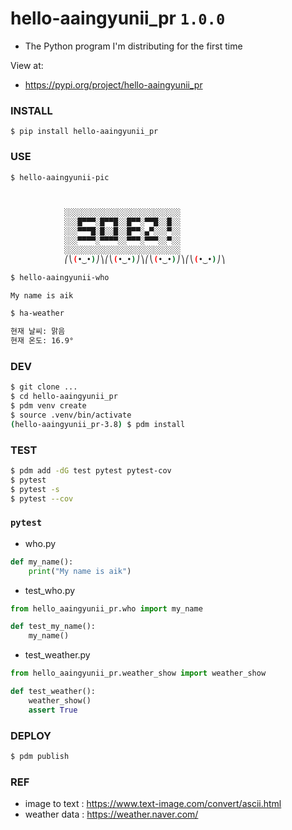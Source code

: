# hello-aaingyunii_pr `1.0.0`

- The Python program I'm distributing for the first time

View at:

- https://pypi.org/project/hello-aaingyunii_pr

### INSTALL
`$ pip install hello-aaingyunii_pr`

### USE

```bash
$ hello-aaingyunii-pic



            ░░░░░░░░░░░░░░░░░░░░░░░░░░
            ░░░█▀▀▀░█▀▀█░░█▀▀░▀▀█░░█░░
            ░░░▀▀▀█░█░░█░░█▀▀░▄▀░░░▀░░
            ░░░▀▀▀▀░▀▀▀▀░░▀▀▀░▀▀▀░░▀░░
            ░░░░░░░░░░░░░░░░░░░░░░░░░░
            ⎛⎝(•‿•)⎠⎞⎛⎝(•‿•)⎠⎞⎛⎝(•‿•)⎠⎞⎛⎝(•‿•)⎠⎞

```

```bash
$ hello-aaingyunii-who

My name is aik

```


```bash
$ ha-weather

현재 날씨: 맑음
현재 온도: 16.9°

```

### DEV

```bash
$ git clone ...
$ cd hello-aaingyunii_pr
$ pdm venv create
$ source .venv/bin/activate
(hello-aaingyunii_pr-3.8) $ pdm install
```

### TEST

```bash
$ pdm add -dG test pytest pytest-cov
$ pytest
$ pytest -s
$ pytest --cov
```

### `pytest` 

- who.py
```python
def my_name():
    print("My name is aik")
```

- test_who.py
```python
from hello_aaingyunii_pr.who import my_name

def test_my_name():
    my_name()
```

- test_weather.py 
```python
from hello_aaingyunii_pr.weather_show import weather_show

def test_weather():
    weather_show()
    assert True
```

### DEPLOY

```bash
$ pdm publish
```

### REF
- image to text : https://www.text-image.com/convert/ascii.html
- weather data : https://weather.naver.com/




